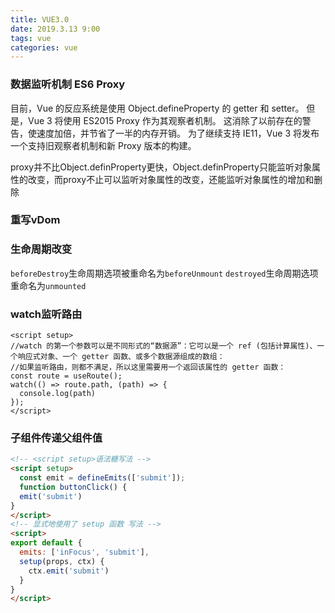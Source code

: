 ```yaml
---
title: VUE3.0
date: 2019.3.13 9:00
tags: vue
categories: vue
---
```


### 数据监听机制 ES6 Proxy
目前，Vue 的反应系统是使用 Object.defineProperty 的 getter 和 setter。 
但是，Vue 3 将使用 ES2015 Proxy 作为其观察者机制。 这消除了以前存在的警告，使速度加倍，并节省了一半的内存开销。
为了继续支持 IE11，Vue 3 将发布一个支持旧观察者机制和新 Proxy 版本的构建。

proxy并不比Object.definProperty更快，Object.definProperty只能监听对象属性的改变，而proxy不止可以监听对象属性的改变，还能监听对象属性的增加和删除

### 重写vDom

### 生命周期改变
`beforeDestroy`生命周期选项被重命名为`beforeUnmount`
`destroyed`生命周期选项重命名为`unmounted`

### watch监听路由
```vue
<script setup>
//watch 的第一个参数可以是不同形式的“数据源”：它可以是一个 ref (包括计算属性)、一个响应式对象、一个 getter 函数、或多个数据源组成的数组：
//如果监听路由，则都不满足，所以这里需要用一个返回该属性的 getter 函数：
const route = useRoute();
watch(() => route.path, (path) => {
  console.log(path)
});
</script>
```

### 子组件传递父组件值
```html
<!-- <script setup>语法糖写法 -->
<script setup>
  const emit = defineEmits(['submit']);
  function buttonClick() {
  emit('submit')
}
</script>
<!-- 显式地使用了 setup 函数 写法 -->
<script>
export default {
  emits: ['inFocus', 'submit'],
  setup(props, ctx) {
    ctx.emit('submit')
  }
}
</script>
```

